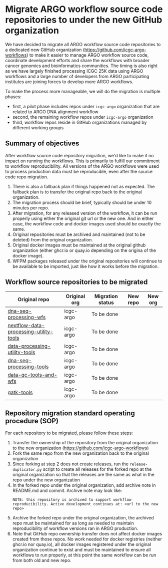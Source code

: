 # Migrate ARGO workflow source code repositories to under the new GitHub organization

We have decided to migrate all ARGO workflow source code repositories to a dedicated new
GitHub organization (https://github.com/icgc-argo-workflows) to make it easier to manage
ARGO workflow source code, coordinate development efforts and share the workflows with
broader cancer genomics and bioinformatics communities. The timing is also right as we have
largely finished processing ICGC 25K data using ARGO workflows and a large number of
developers from ARGO participating institutes are joining forces to develop more ARGO workflows.

To make the process more manageable, we will do the migration is multiple phases:
* first, a pilot phase includes repos under `icgc-argo` organization that are related to ARGO DNA alignment workflow
* second, the remaining workflow repos under `icgc-argo` organization
* third, workflow repos reside in GitHub organizations managed by different working groups


## Summary of objectives

After workflow source code repository migration, we'd like to make it no impact on running the workflows. This
is primarily to fulfill our commitment to workflow reproducibility. All versions of the ARGO workflows were used
to process production data must be reproducible, even after the source code repo migration.

1. There is also a fallback plan if things happened not as expected. The fallback plan is to transfer the
   original repo back to the original organization.
2. The migration process should be brief, typically should be under 10 minutes per repo.
3. After migration, for any released version of the workflow, it can be run properly using either the original
   git url or the new one. And in either case, the workflow code and docker images used should be exactly the same.
4. Original repositories must be archived and maintained (not to be deleted) from the original organization.
5. Original docker images must be maintained at the original github organization (either ghcr.io or quay.io
   depending on the origina of the docker image).
6. WFPM packages released under the original repositories will continue to be available to be imported, just like
   how it works before the migration.


## Workflow source repositories to be migrated

| Original repo                         |   Original org        | Migration status |  New repo | New org |
|---------------------------------------|-----------------------|------------------|-----------|----------|
| [dna-seq-processing-wfs](https://github.com/icgc-argo/dna-seq-processing-wfs)  | icgc-argo  | To be done |   |  |
| [nextflow-data-processing-utility-tools](https://github.com/icgc-argo/nextflow-data-processing-utility-tools) | icgc-argo | To be done|  |   |
| [data-processing-utility-tools](https://github.com/icgc-argo/data-processing-utility-tools)  |  icgc-argo  | To be done |     |   |
| [dna-seq-processing-tools](https://github.com/icgc-argo/dna-seq-processing-tools)  | icgc-argo  | To be done |    |  |
| [data-qc-tools-and-wfs](https://github.com/icgc-argo/data-qc-tools-and-wfs)  | icgc-argo  | To be done |   |  |
| [gatk-tools](https://github.com/icgc-argo/gatk-tools)                        | icgc-argo  | To be done |   |  |


## Repository migration standard operating procedure (SOP)

For each repository to be migrated, please follow these steps:
1. Transfer the ownership of the repository from the original organization to the new organization (https://github.com/icgc-argo-workflows)
2. Fork the same repo from the new organization back to the original organization
3. Since forking at step 2 does not create releases, run the `release-duplicator.py` script to create all releases for
   the forked repo at the original organization so that the releases are the same as what in the repo under the new organization
4. In the forked repo under the original organization, add archive note in README.md and commit. Archive note may look like:
   ```
   NOTE: this repository is archived to support workflow reproducibility. Active development continues at: <url to the new repo>
   ```
5. Archive the forked repo under the original organization, the archived repo must be maintained for as long as
   needed to maintain reproducibility of workflow versions ran in ARGO production.
6. Note that GitHub repo ownership transfer does not affect docker images created from those repos. No work needed
   for docker registries (neither ghcr.io nor quay.io), all docker images registered under the original organization
   continue to exist and must be maintained to ensure all workflows to run properly, at this point the same workflow
   can be run from both old and new repo. 
